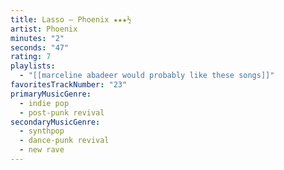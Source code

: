 ```yaml
---
title: Lasso — Phoenix ★★★½
artist: Phoenix
minutes: "2"
seconds: "47"
rating: 7
playlists:
  - "[[marceline abadeer would probably like these songs]]"
favoritesTrackNumber: "23"
primaryMusicGenre:
  - indie pop
  - post-punk revival
secondaryMusicGenre:
  - synthpop
  - dance-punk revival
  - new rave
---
```

